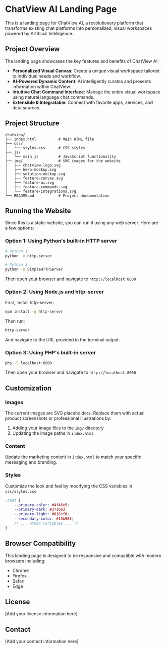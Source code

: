 # ChatView AI Landing Page

This is a landing page for ChatView AI, a revolutionary platform that transforms existing chat platforms into personalized, visual workspaces powered by Artificial Intelligence.

## Project Overview

The landing page showcases the key features and benefits of ChatView AI:

- **Personalized Visual Canvas**: Create a unique visual workspace tailored to individual needs and workflow.
- **AI-Powered Dynamic Content**: AI intelligently curates and presents information within ChatView.
- **Intuitive Chat Command Interface**: Manage the entire visual workspace using natural language chat commands.
- **Extensible & Integratable**: Connect with favorite apps, services, and data sources.

## Project Structure

```
chatview/
├── index.html          # Main HTML file
├── css/
│   └── styles.css      # CSS styles
├── js/
│   └── main.js         # JavaScript functionality
├── img/                # SVG images for the website
│   ├── chatview-logo.svg
│   ├── hero-mockup.svg
│   ├── solution-mockup.svg
│   ├── feature-canvas.svg
│   ├── feature-ai.svg
│   ├── feature-commands.svg
│   └── feature-integrations.svg
└── README.md           # Project documentation
```

## Running the Website

Since this is a static website, you can run it using any web server. Here are a few options:

### Option 1: Using Python's built-in HTTP server

```bash
# Python 3
python -m http.server

# Python 2
python -m SimpleHTTPServer
```

Then open your browser and navigate to `http://localhost:8000`

### Option 2: Using Node.js and http-server

First, install http-server:

```bash
npm install -g http-server
```

Then run:

```bash
http-server
```

And navigate to the URL provided in the terminal output.

### Option 3: Using PHP's built-in server

```bash
php -S localhost:8000
```

Then open your browser and navigate to `http://localhost:8000`

## Customization

### Images

The current images are SVG placeholders. Replace them with actual product screenshots or professional illustrations by:

1. Adding your image files to the `img/` directory
2. Updating the image paths in `index.html`

### Content

Update the marketing content in `index.html` to match your specific messaging and branding.

### Styles

Customize the look and feel by modifying the CSS variables in `css/styles.css`:

```css
:root {
    --primary-color: #4f46e5;
    --primary-dark: #3730a3;
    --primary-light: #818cf8;
    --secondary-color: #10b981;
    /* ... other variables ... */
}
```

## Browser Compatibility

This landing page is designed to be responsive and compatible with modern browsers including:

- Chrome
- Firefox
- Safari
- Edge

## License

[Add your license information here]

## Contact

[Add your contact information here]
